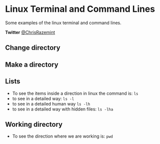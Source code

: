# Linux Terminal and Command Lines
Some examples of the linux terminal and command lines.

**Twitter** [@ChrisRazemint](twitter.com/ChrisRazemint)

## Change directory

## Make a directory

## Lists
* To see the items inside a direction in linux the command is:
`ls`
* to see in a detailed way: `ls -l`
* to see in a detailed human way `ls -lh`
* to see in a detailed way with hidden files: `ls -lha`

## Working directory
* To see the direction where we are working is: `pwd`
